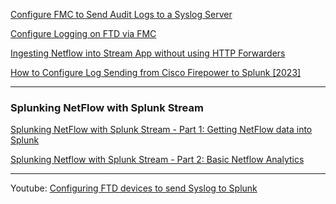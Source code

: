 [Configure FMC to Send Audit Logs to a Syslog Server](https://www.cisco.com/c/en/us/support/docs/security/secure-firewall-management-center/221019-configure-fmc-to-send-audit-logs-to-a-sy.html)

[Configure Logging on FTD via FMC](https://www.cisco.com/c/en/us/support/docs/security/firepower-ngfw/200479-Configure-Logging-on-FTD-via-FMC.html)

[Ingesting Netflow into Stream App without using HTTP Forwarders](https://www.reddit.com/r/Splunk/comments/b4supu/ingesting_netflow_into_stream_app_without_using/)

[How to Configure Log Sending from Cisco Firepower to Splunk [2023]](https://underdefense.com/guides/how-to-configure-log-sending-from-cisco-firepower-to-splunk/)

---
### Splunking NetFlow with Splunk Stream
[Splunking NetFlow with Splunk Stream - Part 1: Getting NetFlow data into Splunk](https://www.splunk.com/en_us/blog/tips-and-tricks/splunking-netflow-with-splunk-stream-part-1-getting-netflow-data-into-splunk.html?locale=en_us)

[Splunking Netflow with Splunk Stream - Part 2: Basic Netflow Analytics](https://www.splunk.com/en_us/blog/tips-and-tricks/splunking-netflow-with-splunk-stream-part-2-basic-netflow-analytics.html)

---
Youtube:
[Configuring FTD devices to send Syslog to Splunk](https://www.youtube.com/watch?v=GjKavkRbUVg)
